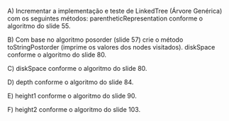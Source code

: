 A)  Incrementar a implementação e teste de LinkedTree<E> (Árvore Genérica) com os seguintes métodos:
parentheticRepresentation conforme o algoritmo do slide 55.

B)  Com base no algoritmo posorder (slide 57) crie o método toStringPostorder (imprime os valores dos nodes visitados).
diskSpace conforme o algoritmo do slide 80.

C)  diskSpace conforme o algoritmo do slide 80.

D)  depth conforme o algoritmo do slide 84.

E)  height1 conforme o algoritmo do slide 90.

F)  height2 conforme o algoritmo do slide 103.

